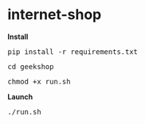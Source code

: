 # internet-shop

<b>Install</b>

<pre>pip install -r requirements.txt</pre>
<pre>cd geekshop</pre>
<pre>chmod +x run.sh</pre>

<b>Launch</b>
<pre>./run.sh</pre>

